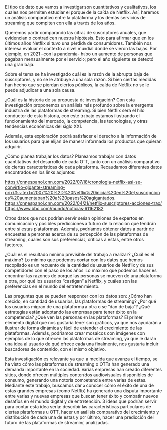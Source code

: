 El tipo de dato que vamos a investigar son cuantitativos y cualitativos, los cuales nos permiten estudiar el porqué de la caída de Netflix. Así, haremos un análisis comparativo entre la plataforma y los demás servicios de streaming que compiten con ella a través de los años.

Queremos partir comparando las cifras de suscriptores anuales, que evidencian o contradicen nuestra hipótesis. Esto para afirmar que en los últimos años Netflix si tuvo una pérdida de consumidores. También nos interesa evaluar el contexto a nivel mundial donde se vieron las bajas. Por ejemplo, en 2021 –con la pandemia- hubo un aumento de personas que pagaban mensualmente por el servicio; pero el año siguiente se detectó una gran baja.

Sobre el tema se ha investigado cuál es la razón de la abrupta baja de suscriptores, y no se le atribuye a una sola razón. Si bien ciertas medidas han hecho que se pierdan ciertos públicos, la caída de Netflix no se le puede adjudicar a una sola causa.

¿Cuál es la historia de su propuesta de investigación?
Con esta investigación proponemos un análisis más profundo sobre la emergente industria de las plataformas de streaming. Si bien Netflix será el hilo conductor de esta historia, con este trabajo estamos ilustrando el funcionamiento del mercado, la competencia, las tecnologías, y otras tendencias económicas del siglo XXI.

Además, esta exploración podrá satisfacer el derecho a la información de los usuarios para que elijan de manera informada los productos que quieran adquirir.

¿Cómo planea trabajar los datos?
Planeamos trabajar con datos cuantitativos del desarrollo de cada OTT, junto con un análisis comparativo de ciertas características de cada plataforma. Recaudamos diferentes datos encontrados en los links adjuntos:

https://cnnespanol.cnn.com/2022/07/18/cronologia-netflix-asi-se-convirtio-gigante-streaming-orix/#:~:text=2007%20%2D%20Netflix%20inicia%20en%20el,suscripciones%20aumentaban%20a%20pasos%20agigantados. https://cnnespanol.cnn.com/2022/04/21/netflix-suscriptores-acciones-trax/ https://www.bbc.com/mundo/noticias-61162182

Otros datos que nos podrían servir serían opiniones de expertos en comunicación y posibles predicciones a futuro de la relación que tendrán entre sí estas plataformas. Además, podríamos obtener datos a partir de encuestas a personas acerca de su percepción de las plataformas de streaming, cuales son sus preferencias, críticas a estas, entre otros factores.

¿Cuál es el resultado mínimo previsible del trabajo a realizar? ¿Cuál es el máximo?
Lo mínimo que podemos contar con los datos que hemos recopilado es un recuento de la cantidad de usuarios de Netflix y de sus competidores con el paso de los años. Lo máximo que podemos hacer es encontrar las razones de porqué las personas se mueven de una plataforma a otra, por qué los usuarios “castigan” a Netflix, y cuáles son las preferencias en el mundo del entretenimiento.

Las preguntas que se pueden responder con los datos son:
¿Cómo han crecido, en cantidad de usuarios, las plataformas de streaming?
¿Por qué los usuarios migran de una plataforma a otra o se “dan de baja”?
¿Qué estrategias están adoptando las empresas para tener éxito en la competencia?
¿Qué ven las personas en las plataformas?
El primer elemento digital que nos gustaría tener son gráficos, ya que nos ayudarán a ilustrar de forma dinámica y fácil de entender el crecimiento de las plataformas. Además, podríamos crear mosaicos con imágenes con ejemplos de lo que ofrecen las plataformas de streaming, ya que le darán una idea al usuario de qué ofrece cada una finalmente, nos gustaría incluir buscadores de contenido, con el mismo objetivo.

Esta investigación es relevante ya que, a medida que avanza el tiempo, se ha visto cómo las plataformas de streaming o OTTs han generado una demanda importante en la sociedad. Varias empresas han creado diferentes sitios, donde ofrecen múltiples contenidos audiovisuales disponibles de consumo, generando una notoria competencia entre varias de estas. Mediante este trabajo, buscamos dar a conocer cómo el éxito de una de estas grandes empresas (como Netflix) ha generado una disputa importante entre varias y nuevas empresas que buscan tener éxito y combatir nuevos desafíos en el mundo digital y de entretención. 3 ideas que podrían servir para contar esta idea sería: describir las características particulares de ciertas plataformas u OTT, hacer un análisis comparativo del crecimiento y distribución de cada una de estas y por último, hacer una predicción del futuro de las plataformas de streaming analizadas.